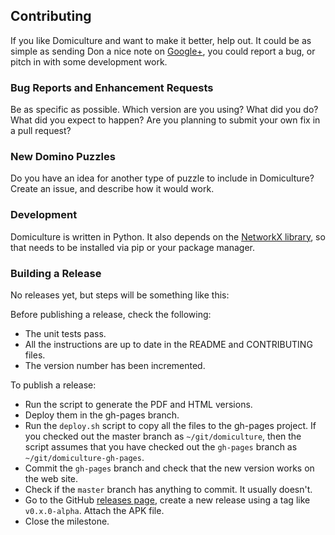 ## Contributing ##
If you like Domiculture and want to make it better, help out. It could be as
simple as sending Don a nice note on [Google+][g+], you could report a bug,
or pitch in with some development work.

### Bug Reports and Enhancement Requests ###
Be as specific as possible. Which version are you using? What did you do? What
did you expect to happen? Are you planning to submit your own fix in a pull
request?

### New Domino Puzzles ###
Do you have an idea for another type of puzzle to include in Domiculture? Create
an issue, and describe how it would work.

### Development ###
Domiculture is written in Python. It also depends on the [NetworkX library][nx],
so that needs to be installed via pip or your package manager.

### Building a Release ###
No releases yet, but steps will be something like this:

Before publishing a release, check the following:

* The unit tests pass.
* All the instructions are up to date in the README and CONTRIBUTING files.
* The version number has been incremented.

To publish a release:

* Run the script to generate the PDF and HTML versions.
* Deploy them in the gh-pages branch.
* Run the `deploy.sh` script to copy all the files to the gh-pages project. If
    you checked out the master branch as `~/git/domiculture`, then the script
    assumes that you have checked out the `gh-pages` branch as
    `~/git/domiculture-gh-pages`.
* Commit the `gh-pages` branch and check that the new version works on the web
    site.
* Check if the `master` branch has anything to commit. It usually doesn't.
* Go to the GitHub [releases page][releases], create a new release using a tag
    like `v0.x.0-alpha`. Attach the APK file.
* Close the milestone.

[g+]: http://google.com/+donkirkby
[nx]: http://networkx.github.io/
[releases]: https://github.com/donkirkby/domiculture/releases
